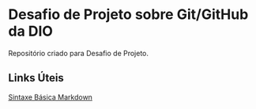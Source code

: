 # Desafio de Projeto sobre Git/GitHub da DIO

Repositório criado para Desafio de Projeto.

## Links Úteis

[Sintaxe Básica Markdown](https://www.markdownguide.org/basic-syntax/)
